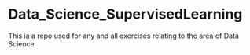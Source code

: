 # Data_Science_SupervisedLearning
This ia a repo used for any and all exercises relating to the area of Data Science
